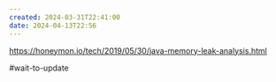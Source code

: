 ```yaml
---
created: 2024-03-31T22:41:00
date: 2024-04-13T22:56
---
```

https://honeymon.io/tech/2019/05/30/java-memory-leak-analysis.html

#wait-to-update 